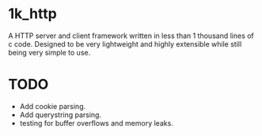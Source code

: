 # 1k_http
A HTTP server and client framework written in less than 1 thousand lines of c code. Designed to be very lightweight and highly extensible while still being very simple to use. 


# TODO
- Add cookie parsing.
- Add querystring parsing.
- testing for buffer overflows and memory leaks.
